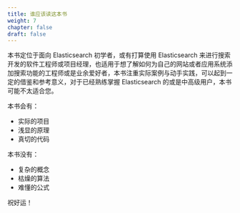 ```yaml
---
title: 谁应该读这本书
weight: 7
chapter: false
draft: false
---
```


本书定位于面向 Elasticsearch 初学者，或有打算使用 Elasticsearch 来进行搜索开发的软件工程师或项目经理，也适用于想了解如何为自己的网站或者应用系统添加搜索功能的工程师或是业余爱好者，本书注重实际案例与动手实践，可以起到一定的借鉴和参考意义，对于已经熟练掌握 Elasticsearch 的或是中高级用户，本书可能不太适合您。

本书会有：

* 实际的项目
* 浅显的原理
* 真切的代码

本书没有：

* 复杂的概念
* 枯燥的算法
* 难懂的公式

祝好运！
